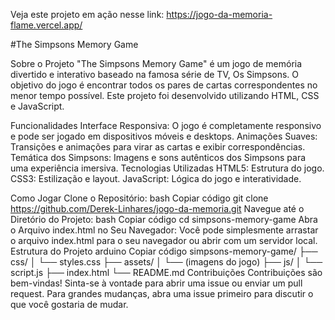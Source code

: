 Veja este projeto em ação nesse link: https://jogo-da-memoria-flame.vercel.app/

#The Simpsons Memory Game

Sobre o Projeto
"The Simpsons Memory Game" é um jogo de memória divertido e interativo baseado na famosa série de TV, Os Simpsons. O objetivo do jogo é encontrar todos os pares de cartas correspondentes no menor tempo possível. Este projeto foi desenvolvido utilizando HTML, CSS e JavaScript.

Funcionalidades
Interface Responsiva: O jogo é completamente responsivo e pode ser jogado em dispositivos móveis e desktops.
Animações Suaves: Transições e animações para virar as cartas e exibir correspondências.
Temática dos Simpsons: Imagens e sons autênticos dos Simpsons para uma experiência imersiva.
Tecnologias Utilizadas
HTML5: Estrutura do jogo.
CSS3: Estilização e layout.
JavaScript: Lógica do jogo e interatividade.


Como Jogar
Clone o Repositório:
bash
Copiar código
git clone https://github.com/Derek-Linhares/jogo-da-memoria.git
Navegue até o Diretório do Projeto:
bash
Copiar código
cd simpsons-memory-game
Abra o Arquivo index.html no Seu Navegador:
Você pode simplesmente arrastar o arquivo index.html para o seu navegador ou abrir com um servidor local.
Estrutura do Projeto
arduino
Copiar código
simpsons-memory-game/
├── css/
│   └── styles.css
├── assets/
│   └── (imagens do jogo)
├── js/
│   └── script.js
├── index.html
└── README.md
Contribuições
Contribuições são bem-vindas! Sinta-se à vontade para abrir uma issue ou enviar um pull request. Para grandes mudanças, abra uma issue primeiro para discutir o que você gostaria de mudar.
